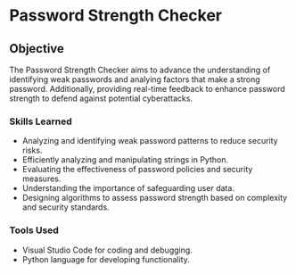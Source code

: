 # Password Strength Checker

## Objective
The Password Strength Checker aims to advance the understanding of identifying weak passwords and analying factors that make a strong password. Additionally, providing real-time feedback to enhance password strength to defend against potential cyberattacks.

### Skills Learned

- Analyzing and identifying weak password patterns to reduce security risks.
- Efficiently analyzing and manipulating strings in Python.
- Evaluating the effectiveness of password policies and security measures.
- Understanding the importance of safeguarding user data.
- Designing algorithms to assess password strength based on complexity and security standards.

### Tools Used

- Visual Studio Code for coding and debugging.
- Python language for developing functionality.
